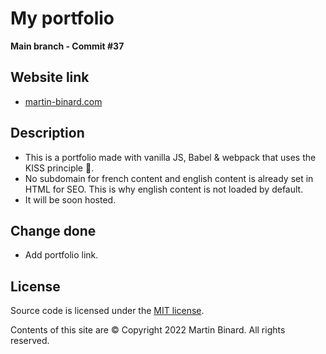 # My portfolio

**Main branch - Commit #37**

## Website link

- [martin-binard.com](https://martin-binard.com/)

## Description

- This is a portfolio made with vanilla JS, Babel & webpack that uses the KISS principle :raised_hands:.
- No subdomain for french content and english content is already set in HTML for SEO. This is why english content is not loaded by default.
- It will be soon hosted.

## Change done

- Add portfolio link.

## License

Source code is licensed under the [MIT license](http://opensource.org/licenses/mit-license.php).

Contents of this site are © Copyright 2022 Martin Binard. All rights reserved.
